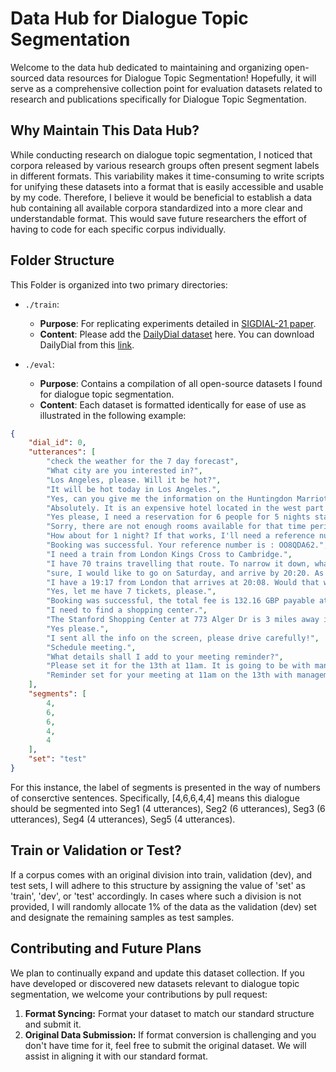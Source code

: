 # Data Hub for Dialogue Topic Segmentation

Welcome to the data hub dedicated to maintaining and organizing open-sourced data resources for Dialogue Topic Segmentation! Hopefully, it will serve as a comprehensive collection point for evaluation datasets related to research and publications specifically for Dialogue Topic Segmentation.


## Why Maintain This Data Hub?
While conducting research on dialogue topic segmentation, I noticed that corpora released by various research groups often present segment labels in different formats. This variability makes it time-consuming to write scripts for unifying these datasets into a format that is easily accessible and usable by my code. Therefore, I believe it would be beneficial to establish a data hub containing all available corpora standardized into a more clear and understandable format. This would save future researchers the effort of having to code for each specific corpus individually.


## Folder Structure
This Folder is organized into two primary directories:

- `./train`:
  - **Purpose**: For replicating experiments detailed in [SIGDIAL-21 paper](https://www.lz-xing.com/assets/publications/2021_sigdial/paper.pdf).
  - **Content**: Please add the [DailyDial dataset](https://arxiv.org/abs/1710.03957) here. You can download DailyDial from this [link](http://yanran.li/dailydialog).

- `./eval`:
  - **Purpose**: Contains a compilation of all open-source datasets I found for dialogue topic segmentation.
  - **Content**: Each dataset is formatted identically for ease of use as illustrated in the following example:

```json
{
    "dial_id": 0,
    "utterances": [
        "check the weather for the 7 day forecast",
        "What city are you interested in?",
        "Los Angeles, please. Will it be hot?",
        "It will be hot today in Los Angeles.",
        "Yes, can you give me the information on the Huntingdon Marriott Hotel?",
        "Absolutely. It is an expensive hotel located in the west part of town. It has 4 starts and includes free wifi and parking. Would you like help booking a room?",
        "Yes please, I need a reservation for 6 people for 5 nights starting on Saturday.",
        "Sorry, there are not enough rooms available for that time period. Perhaps a different day or a shorter stay might yield better results.",
        "How about for 1 night? If that works, I'll need a reference number of course.",
        "Booking was successful. Your reference number is : OO8QDA62.",
        "I need a train from London Kings Cross to Cambridge.",
        "I have 70 trains travelling that route. To narrow it down, what day would you like to leave and what time would you like to depart/arrive?",
        "sure, I would like to go on Saturday, and arrive by 20:20. As close to that time as I can arrive.",
        "I have a 19:17 from London that arrives at 20:08. Would that work for you?",
        "Yes, let me have 7 tickets, please.",
        "Booking was successful, the total fee is 132.16 GBP payable at the station. Reference number is : QMD5P3EG. Is there anything else I can help you with?",
        "I need to find a shopping center.",
        "The Stanford Shopping Center at 773 Alger Dr is 3 miles away in no traffic. Would you like directions there?",
        "Yes please.",
        "I sent all the info on the screen, please drive carefully!",
        "Schedule meeting.",
        "What details shall I add to your meeting reminder?",
        "Please set it for the 13th at 11am. It is going to be with management and to discuss our company picnic. Thank you.",
        "Reminder set for your meeting at 11am on the 13th with management to discuss your company picnic. Is there anything else?"
    ],
    "segments": [
        4,
        6,
        6,
        4,
        4
    ],
    "set": "test"
}
```
For this instance, the label of segments is presented in the way of numbers of conserctive sentences. Specifically, [4,6,6,4,4] means this dialogue should be segmented into Seg1 (4 utterances), Seg2 (6 utterances), Seg3 (6 utterances), Seg4 (4 utterances), Seg5 (4 utterances).


## Train or Validation or Test?
If a corpus comes with an original division into train, validation (dev), and test sets, I will adhere to this structure by assigning the value of 'set' as 'train', 'dev', or 'test' accordingly. In cases where such a division is not provided, I will randomly allocate 1% of the data as the validation (dev) set and designate the remaining samples as test samples.


## Contributing and Future Plans
We plan to continually expand and update this dataset collection. If you have developed or discovered new datasets relevant to dialogue topic segmentation, we welcome your contributions by pull request:
1. **Format Syncing:** Format your dataset to match our standard structure and submit it.
2. **Original Data Submission:** If format conversion is challenging and you don't have time for it, feel free to submit the original dataset. We will assist in aligning it with our standard format.
